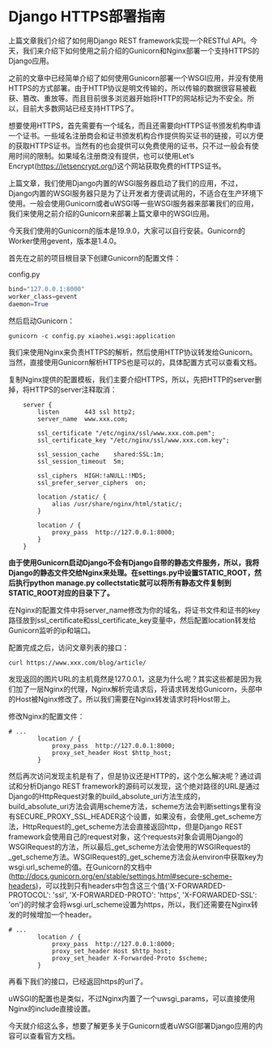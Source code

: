 # Django HTTPS部署指南

上篇文章我们介绍了如何用Django REST framework实现一个RESTful API。今天，我们来介绍下如何使用之前介绍的Gunicorn和Nginx部署一个支持HTTPS的Django应用。

之前的文章中已经简单介绍了如何使用Gunicorn部署一个WSGI应用，并没有使用HTTPS的方式部署。由于HTTP协议是明文传输的，所以传输的数据很容易被截获、篡改、重放等。而且目前很多浏览器开始将HTTP的网站标记为不安全。所以，目前大多数网站已经支持HTTPS了。

想要使用HTTPS，首先需要有一个域名，而且还需要向HTTPS证书颁发机构申请一个证书。一些域名注册商会和证书颁发机构合作提供购买证书的链接，可以方便的获取HTTPS证书。当然有的也会提供可以免费使用的证书，只不过一般会有使用时间的限制。如果域名注册商没有提供，也可以使用Let’s Encrypt(https://letsencrypt.org/)这个网站获取免费的HTTPS证书。

上篇文章，我们使用Django内置的WSGI服务器启动了我们的应用，不过，Django内置的WSGI服务器只是为了让开发者方便调试用的，不适合在生产环境下使用。一般会使用Gunicorn或者uWSGI等一些WSGI服务器来部署我们的应用，我们来使用之前介绍的Gunicorn来部署上篇文章中的WSGI应用。

今天我们使用的Gunicorn的版本是19.9.0，大家可以自行安装。Gunicorn的Worker使用gevent，版本是1.4.0。

首先在之前的项目根目录下创建Gunicorn的配置文件：

config.py
```python
bind="127.0.0.1:8000"
worker_class=gevent
daemon=True
```

然后启动Gunicorn：
```
gunicorn -c config.py xiaohei.wsgi:application
```

我们来使用Nginx来负责HTTPS的解析，然后使用HTTP协议转发给Gunicorn。当然，直接使用Gunicorn解析HTTPS也是可以的，具体配置方式可以查看文档。

复制Nginx提供的配置模板，我们主要介绍HTTPS，所以，先把HTTP的server删掉，将HTTPS的server注释取消：
```
    server {
        listen       443 ssl http2;
        server_name  www.xxx.com;
        
        ssl_certificate "/etc/nginx/ssl/www.xxx.com.pem";
        ssl_certificate_key "/etc/nginx/ssl/www.xxx.com.key";
        
        ssl_session_cache    shared:SSL:1m;
        ssl_session_timeout  5m;
        
        ssl_ciphers  HIGH:!aNULL:!MD5;
        ssl_prefer_server_ciphers  on;
        
        location /static/ {
            alias /usr/share/nginx/html/static/;
        }

        location / {
            proxy_pass  http://127.0.0.1:8000;
        }
    }
```

**由于使用Gunicorn启动Django不会有Django自带的静态文件服务，所以，我将Django的静态文件交给Nginx来处理。在settings.py中设置STATIC_ROOT，然后执行python manage.py collectstatic就可以将所有静态文件复制到STATIC_ROOT对应的目录下了。**

在Nginx的配置文件中将server_name修改为你的域名，将证书文件和证书的key路径放到ssl_certificate和ssl_certificate_key变量中，然后配置location转发给Gunicorn监听的ip和端口。

配置完成之后，访问文章列表的接口：
```
curl https://www.xxx.com/blog/article/
```

发现返回的图片URL的主机竟然是127.0.0.1，这是为什么呢？其实这些都是因为我们加了一层Nginx的代理，Nginx解析完请求后，将请求转发给Gunicorn，头部中的Host被Nginx修改了。所以我们需要在Nginx转发请求时将Host带上。

修改Nginx的配置文件：
```
# ...
        location / {
            proxy_pass  http://127.0.0.1:8000;
            proxy_set_header Host $http_host;
        }
```

然后再次访问发现主机是有了，但是协议还是HTTP的，这个怎么解决呢？通过调试和分析Django REST framework的源码可以发现，这个绝对路径的URL是通过Django的HttpRequest对象的build_absolute_uri方法生成的，build_absolute_uri方法会调用scheme方法，scheme方法会判断settings里有没有SECURE_PROXY_SSL_HEADER这个设置，如果没有，会使用_get_scheme方法，HttpRequest的_get_scheme方法会直接返回http，但是Django REST framework会使用自己的request对象，这个requests对象会调用Django的WSGIRequest的方法，所以最后_get_scheme方法会使用的WSGIRequest的_get_scheme方法。WSGIRequest的_get_scheme方法会从environ中获取key为wsgi.url_scheme的值。在Gunicorn的文档中(http://docs.gunicorn.org/en/stable/settings.html#secure-scheme-headers)，可以找到只有headers中包含这三个值{'X-FORWARDED-PROTOCOL': 'ssl', 'X-FORWARDED-PROTO': 'https', 'X-FORWARDED-SSL': 'on'}的时候才会将wsgi.url_scheme设置为https，所以，我们还需要在Nginx转发的时候增加一个header。

```
# ...
        location / {
            proxy_pass  http://127.0.0.1:8000;
            proxy_set_header Host $http_host;
            proxy_set_header X-Forwarded-Proto $scheme;
        }
```

再看下我们的接口，已经返回https的url了。

uWSGI的配置也是类似，不过Nginx内置了一个uwsgi_params，可以直接使用Nginx的include直接设置。

今天就介绍这么多，想要了解更多关于Gunicorn或者uWSGI部署Django应用的内容可以查看官方文档。


